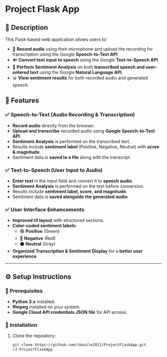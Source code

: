 # Project Flask App

## 📌 Description
This Flask-based web application allows users to:
- 🎤 **Record audio** using their microphone and upload the recording for transcription using the Google **Speech-to-Text API**.
- 🔊 **Convert text input to speech** using the Google **Text-to-Speech API**.
- 📝 **Perform Sentiment Analysis** on both **transcribed speech and user-entered text** using the Google **Natural Language API**.
- 📊 **View sentiment results** for both recorded audio and generated speech.

## 🚀 Features
### ✅ **Speech-to-Text (Audio Recording & Transcription)**
- **Record audio** directly from the browser.
- **Upload and transcribe** recorded audio using **Google Speech-to-Text API**.
- **Sentiment Analysis** is performed on the transcribed text.
- Results include **sentiment label** (Positive, Negative, Neutral) with **score & magnitude**.
- Sentiment data is **saved to a file** along with the transcript.

### ✅ **Text-to-Speech (User Input to Audio)**
- **Enter text** in the input field and convert it to **speech audio**.
- **Sentiment Analysis** is performed on the text before conversion.
- Results include **sentiment label, score, and magnitude**.
- Sentiment data is **saved alongside the generated audio**.

### ✅ **User Interface Enhancements**
- **Improved UI layout** with structured sections.
- **Color-coded sentiment labels**:
  - 🟢 **Positive** (Green)
  - 🔴 **Negative** (Red)
  - ⚫ **Neutral** (Gray)
- **Organized Transcription & Sentiment Display** for a **better user experience**.

---

## ⚙️ **Setup Instructions**
### **🔹 Prerequisites**
- **Python 3.x** installed.
- **ffmpeg** installed on your system.
- **Google Cloud API credentials JSON file** for API access.

### **🔹 Installation**
1. Clone the repository:
   ```bash
   git clone https://github.com/cbazile2021/ProjectFlaskApp.git
   cd ProjectFlaskApp

